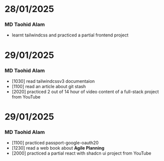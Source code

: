# 28/01/2025
### MD Taohid Alam
- learnt tailwindcss and practiced a partial frontend project

# 29/01/2025
### MD Taohid Alam
- [1030] read tailwindcssv3 documentaion
- [1100] read an article about git stash
- [2020] practiced 2 out of 14 hour of video content of a full-stack project from YouTube

# 29/01/2025
### MD Taohid Alam
- [1100] practiced passport-google-oauth20
- [1230] read a web book about **Agile Planning**
- [2000] practiced a partial react with shadcn ui project from YouTube